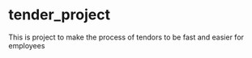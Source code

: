 # tender_project
This is project to make the process of tendors to be fast and easier for employees
